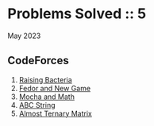# Problems Solved :: 5
May 2023

CodeForces
-----------------
1. [Raising Bacteria](https://codeforces.com/problemset/problem/579/A)
1. [Fedor and New Game](https://codeforces.com/problemset/problem/467/B)
1. [Mocha and Math](https://codeforces.com/problemset/problem/1559/A)
1. [ABC String](https://codeforces.com/problemset/problem/1494/A)
1. [Almost Ternary Matrix](https://codeforces.com/problemset/problem/1699/B)
